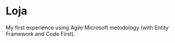 # Loja
 My first experience using Agile Microsoft metodology (with Entity Framework and Code First).
